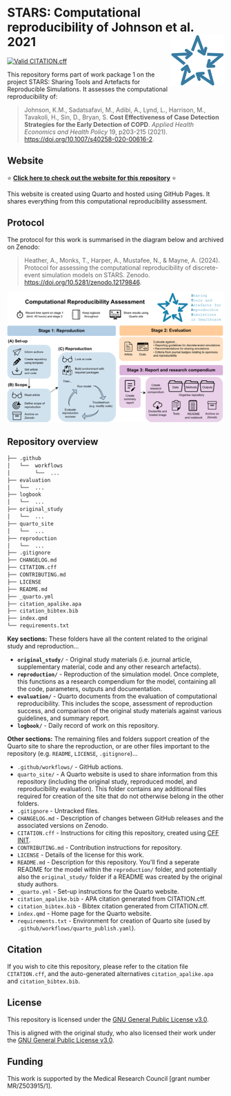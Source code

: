 # STARS: Computational reproducibility of Johnson et al. 2021 <a href="https://github.com/pythonhealthdatascience"><img src="quarto_site/stars_logo_blue.png" align="right" height="120" alt="STARS" /></a>

<!-- Status badge from GitHub action checking validity of CITATION.cff -->
<!-- TODO: Add DOI badge once repository has been archived on Zenodo -->
<!-- TODO: Amend the URL to your repository -->
[![Valid CITATION.cff](https://github.com/pythonhealthdatascience/stars-reproduce-johnson-2021/actions/workflows/cff_validation.yaml/badge.svg)](https://github.com/pythonhealthdatascience/stars-reproduce-johnson-2021/actions/workflows/cff_validation.yaml)

This repository forms part of work package 1 on the project STARS: Sharing Tools and Artefacts for Reproducible Simulations. It assesses the computational reproducibility of:

> Johnson, K.M., Sadatsafavi, M., Adibi, A., Lynd, L., Harrison, M., Tavakoli, H., Sin, D., Bryan, S. **Cost Effectiveness of Case Detection Strategies for the Early Detection of COPD**. *Applied Health Economics and Health Policy* 19, p203-215 (2021). <https://doi.org/10.1007/s40258-020-00616-2>.

## Website

⭐ **[Click here to check out the website for this repository](https://pythonhealthdatascience.github.io/stars-reproduce-johnson-2021/)** ⭐

This website is created using Quarto and hosted using GitHub Pages. It shares everything from this computational reproducibility assessment.

## Protocol

The protocol for this work is summarised in the diagram below and archived on Zenodo:

> Heather, A., Monks, T., Harper, A., Mustafee, N., & Mayne, A. (2024). Protocol for assessing the computational reproducibility of discrete-event simulation models on STARS. Zenodo. <https://doi.org/10.5281/zenodo.12179846>.

![Workflow](./quarto_site/stars_wp1_workflow.png)

## Repository overview

<!-- TODO: Update this if you amend the structure or contents of the repository -->
```bash
├── .github
│   └──  workflows
│        └──  ...
├── evaluation
│   └──  ...
├── logbook
│   └──  ...
├── original_study
│   └──  ...
├── quarto_site
│   └──  ...
├── reproduction
│   └──  ...
├── .gitignore
├── CHANGELOG.md
├── CITATION.cff
├── CONTRIBUTING.md
├── LICENSE
├── README.md
├── _quarto.yml
├── citation_apalike.apa
├── citation_bibtex.bib
├── index.qmd
└── requirements.txt
```

**Key sections:** These folders have all the content related to the original study and reproduction...

* **`original_study/`** - Original study materials (i.e. journal article, supplementary material, code and any other research artefacts).
* **`reproduction/`** - Reproduction of the simulation model. Once complete, this functions as a research compendium for the model, containing all the code, parameters, outputs and documentation.
* **`evaluation/`** - Quarto documents from the evaluation of computational reproducibility. This includes the scope, assessment of reproduction success, and comparison of the original study materials against various guidelines, and summary report.
* **`logbook/`** - Daily record of work on this repository.

**Other sections:** The remaining files and folders support creation of the Quarto site to share the reproduction, or are other files important to the repository (e.g. `README`, `LICENSE`, `.gitignore`)...

* `.github/workflows/` - GitHub actions.
* `quarto_site/` - A Quarto website is used to share information from this repository (including the original study, reproduced model, and reproducibility evaluation). This folder contains any additional files required for creation of the site that do not otherwise belong in the other folders.
* `.gitignore` - Untracked files.
* `CHANGELOG.md` - Description of changes between GitHub releases and the associated versions on Zenodo.
* `CITATION.cff` - Instructions for citing this repository, created using [CFF INIT](https://citation-file-format.github.io/).
* `CONTRIBUTING.md` - Contribution instructions for repository.
* `LICENSE` - Details of the license for this work.
* `README.md` - Description for this repository. You'll find a seperate README for the model within the `reproduction/` folder, and potentially also the `original_study/` folder if a README was created by the original study authors.
* `_quarto.yml` - Set-up instructions for the Quarto website.
* `citation_apalike.bib` - APA citation generated from CITATION.cff.
* `citation_bibtex.bib` - Bibtex citation generated from CITATION.cff.
* `index.qmd` - Home page for the Quarto website.
* `requirements.txt` - Environment for creation of Quarto site (used by `.github/workflows/quarto_publish.yaml`).

## Citation

If you wish to cite this repository, please refer to the citation file `CITATION.cff`, and the auto-generated alternatives `citation_apalike.apa` and `citation_bibtex.bib`.

## License

This repository is licensed under the [GNU General Public License v3.0](https://github.com/pythonhealthdatascience/stars-reproduce-johnson-2021/blob/main/LICENSE).

This is aligned with the original study, who also licensed their work under the [GNU General Public License v3.0](https://github.com/pythonhealthdatascience/stars-reproduce-johnson-2021/blob/main/original_study/epicR-closed_cohort/LICENSE).

## Funding

This work is supported by the Medical Research Council [grant number MR/Z503915/1].
